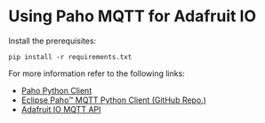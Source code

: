 # Using Paho MQTT for Adafruit IO

Install the prerequisites:

```console
pip install -r requirements.txt
```

For more information refer to the following links:

* [Paho Python Client](https://www.eclipse.org/paho/index.php?page=clients/python/index.php)
* [Eclipse Paho™ MQTT Python Client (GitHub Repo.)](https://github.com/eclipse/paho.mqtt.python)
* [Adafruit IO MQTT API](https://io.adafruit.com/api/docs/mqtt.html)
